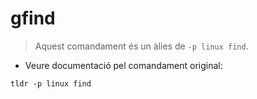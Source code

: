 # gfind

> Aquest comandament és un àlies de `-p linux find`.

- Veure documentació pel comandament original:

`tldr -p linux find`
